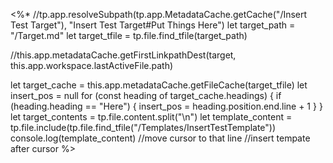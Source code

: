<%*
//tp.app.resolveSubpath(tp.app.MetadataCache.getCache("/Insert Test Target"), "Insert Test Target#Put Things Here")
let target_path = "/Target.md"
let target_tfile = tp.file.find_tfile(target_path)

//this.app.metadataCache.getFirstLinkpathDest(target, this.app.workspace.lastActiveFile.path)

let target_cache = this.app.metadataCache.getFileCache(target_tfile)
let insert_pos = null
for (const heading of target_cache.headings) {
	if (heading.heading == "Here") {
		insert_pos = heading.position.end.line + 1
	}
}
let target_contents = tp.file.content.split("\n")
let template_content = tp.file.include(tp.file.find_tfile("/Templates/InsertTestTemplate"))
console.log(template_content)
//move cursor to that line
//insert tempate after cursor
%>

